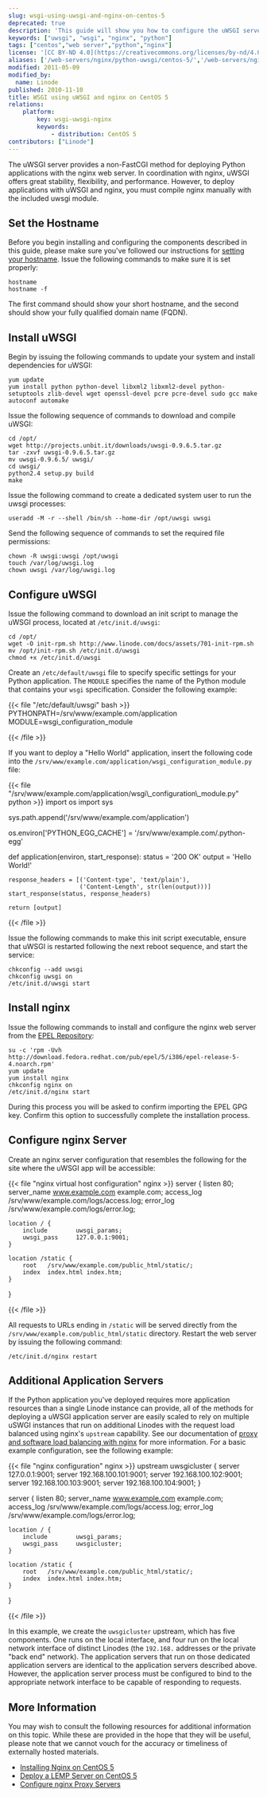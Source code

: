 ```yaml
---
slug: wsgi-using-uwsgi-and-nginx-on-centos-5
deprecated: true
description: 'This guide will show you how to configure the uWSGI server to deploy Python application servers in conjunction with the Nginx web server on CentOS 5.'
keywords: ["uwsgi", "wsgi", "nginx", "python"]
tags: ["centos","web server","python","nginx"]
license: '[CC BY-ND 4.0](https://creativecommons.org/licenses/by-nd/4.0)'
aliases: ['/web-servers/nginx/python-uwsgi/centos-5/','/web-servers/nginx/wsgi-using-uwsgi-and-nginx-on-centos-5/','/websites/nginx/wsgi-using-uwsgi-and-nginx-on-centos-5/']
modified: 2011-05-09
modified_by:
  name: Linode
published: 2010-11-10
title: WSGI using uWSGI and nginx on CentOS 5
relations:
    platform:
        key: wsgi-uwsgi-nginx
        keywords:
            - distribution: CentOS 5
contributors: ["Linode"]
---
```


The uWSGI server provides a non-FastCGI method for deploying Python applications with the nginx web server. In coordination with nginx, uWSGI offers great stability, flexibility, and performance. However, to deploy applications with uWSGI and nginx, you must compile nginx manually with the included uwsgi module.

## Set the Hostname

Before you begin installing and configuring the components described in this guide, please make sure you've followed our instructions for [setting your hostname](/docs/products/platform/get-started/#setting-the-hostname). Issue the following commands to make sure it is set properly:

    hostname
    hostname -f

The first command should show your short hostname, and the second should show your fully qualified domain name (FQDN).

## Install uWSGI

Begin by issuing the following commands to update your system and install dependencies for uWSGI:

    yum update
    yum install python python-devel libxml2 libxml2-devel python-setuptools zlib-devel wget openssl-devel pcre pcre-devel sudo gcc make autoconf automake

Issue the following sequence of commands to download and compile uWSGI:

    cd /opt/
    wget http://projects.unbit.it/downloads/uwsgi-0.9.6.5.tar.gz
    tar -zxvf uwsgi-0.9.6.5.tar.gz
    mv uwsgi-0.9.6.5/ uwsgi/
    cd uwsgi/
    python2.4 setup.py build
    make

Issue the following command to create a dedicated system user to run the uwsgi processes:

    useradd -M -r --shell /bin/sh --home-dir /opt/uwsgi uwsgi

Send the following sequence of commands to set the required file permissions:

    chown -R uwsgi:uwsgi /opt/uwsgi
    touch /var/log/uwsgi.log
    chown uwsgi /var/log/uwsgi.log

## Configure uWSGI

Issue the following command to download an init script to manage the uWSGI process, located at `/etc/init.d/uwsgi`:

    cd /opt/
    wget -O init-rpm.sh http://www.linode.com/docs/assets/701-init-rpm.sh
    mv /opt/init-rpm.sh /etc/init.d/uwsgi
    chmod +x /etc/init.d/uwsgi

Create an `/etc/default/uwsgi` file to specify specific settings for your Python application. The `MODULE` specifies the name of the Python module that contains your `wsgi` specification. Consider the following example:

{{< file "/etc/default/uwsgi" bash >}}
PYTHONPATH=/srv/www/example.com/application
MODULE=wsgi_configuration_module

{{< /file >}}


If you want to deploy a "Hello World" application, insert the following code into the `/srv/www/example.com/application/wsgi_configuration_module.py` file:

{{< file "/srv/www/example.com/application/wsgi\\_configuration\\_module.py" python >}}
import os
import sys

sys.path.append('/srv/www/example.com/application')

os.environ['PYTHON_EGG_CACHE'] = '/srv/www/example.com/.python-egg'

def application(environ, start_response):
    status = '200 OK'
    output = 'Hello World!'

    response_headers = [('Content-type', 'text/plain'),
                        ('Content-Length', str(len(output)))]
    start_response(status, response_headers)

    return [output]

{{< /file >}}


Issue the following commands to make this init script executable, ensure that uWSGI is restarted following the next reboot sequence, and start the service:

    chkconfig --add uwsgi
    chkconfig uwsgi on
    /etc/init.d/uwsgi start

## Install nginx

Issue the following commands to install and configure the nginx web server from the [EPEL Repository](https://fedoraproject.org/wiki/EPEL):

    su -c 'rpm -Uvh http://download.fedora.redhat.com/pub/epel/5/i386/epel-release-5-4.noarch.rpm'
    yum update
    yum install nginx
    chkconfig nginx on
    /etc/init.d/nginx start

During this process you will be asked to confirm importing the EPEL GPG key. Confirm this option to successfully complete the installation process.

## Configure nginx Server

Create an nginx server configuration that resembles the following for the site where the uWSGI app will be accessible:

{{< file "nginx virtual host configuration" nginx >}}
server {
    listen   80;
    server_name www.example.com example.com;
    access_log /srv/www/example.com/logs/access.log;
    error_log /srv/www/example.com/logs/error.log;

    location / {
        include        uwsgi_params;
        uwsgi_pass     127.0.0.1:9001;
    }

    location /static {
        root   /srv/www/example.com/public_html/static/;
        index  index.html index.htm;
    }
}

{{< /file >}}


All requests to URLs ending in `/static` will be served directly from the `/srv/www/example.com/public_html/static` directory. Restart the web server by issuing the following command:

    /etc/init.d/nginx restart

## Additional Application Servers

If the Python application you've deployed requires more application resources than a single Linode instance can provide, all of the methods for deploying a uWSGI application server are easily scaled to rely on multiple uSWGI instances that run on additional Linodes with the request load balanced using nginx's `upstream` capability. See our documentation of [proxy and software load balancing with nginx](/docs/guides/use-nginx-as-a-front-end-proxy-and-software-load-balancer/) for more information. For a basic example configuration, see the following example:

{{< file "nginx configuration" nginx >}}
upstream uwsgicluster {
     server 127.0.0.1:9001;
     server 192.168.100.101:9001;
     server 192.168.100.102:9001;
     server 192.168.100.103:9001;
     server 192.168.100.104:9001;
}

server {
    listen   80;
    server_name www.example.com example.com;
    access_log /srv/www/example.com/logs/access.log;
    error_log /srv/www/example.com/logs/error.log;

    location / {
        include        uwsgi_params;
        uwsgi_pass     uwsgicluster;
    }

    location /static {
        root   /srv/www/example.com/public_html/static/;
        index  index.html index.htm;
    }
}

{{< /file >}}


In this example, we create the `uwsgicluster` upstream, which has five components. One runs on the local interface, and four run on the local network interface of distinct Linodes (the `192.168.` addresses or the private "back end" network). The application servers that run on those dedicated application servers are identical to the application servers described above. However, the application server process must be configured to bind to the appropriate network interface to be capable of responding to requests.

## More Information

You may wish to consult the following resources for additional information on this topic. While these are provided in the hope that they will be useful, please note that we cannot vouch for the accuracy or timeliness of externally hosted materials.

- [Installing Nginx on CentOS 5](/docs/guides/websites-with-nginx-on-centos-5/)
- [Deploy a LEMP Server on CentOS 5](/docs/guides/lemp-server-on-centos-5/)
- [Configure nginx Proxy Servers](/docs/guides/use-nginx-as-a-front-end-proxy-and-software-load-balancer/)
